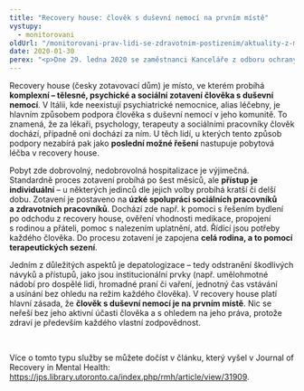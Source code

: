```yaml
---
title: "Recovery house: člověk s duševní nemocí na prvním místě"
vystupy:
  - monitorovani
oldUrl: "/monitorovani-prav-lidi-se-zdravotnim-postizenim/aktuality-z-monitorovani/aktuality-z-monitorovani-2020/recovery-house-clovek-s-dusevni-nemoci-na-prvnim-miste/"
date: 2020-01-30
perex: "<p>Dne 29. ledna 2020 se zaměstnanci Kanceláře z odboru ochrany práv osob se zdravotním postižením zúčastnili semináře „Recovery house jako nástroj destigmatizace“. Na toto téma přednášeli Paul Baker (zakládající člen skupiny Hearing Voices a Intervoice) a také John Jenkins z International Mental Health Collaborating Network. Seminář proběhl v Brně v rámci projektu Podpora vzniku Center duševního zdraví I.  </p>"
---
```


<!-- imported from the old website -->

<p>Recovery house (česky zotavovací dům) je místo, ve kterém probíhá <b>komplexní – tělesné, psychické a sociální zotavení člověka s duševní nemocí</b>. V Itálii, kde neexistují psychiatrické nemocnice, alias léčebny, je hlavním způsobem podpora člověka s duševní nemocí v jeho komunitě. To znamená, že za lékaři, psychology, terapeuty a sociálními pracovníky člověk dochází, případně oni dochází za ním. U těch lidí, u kterých tento způsob podpory nezabírá pak jako <b>poslední možné řešení</b> nastupuje pobytová léčba v recovery house.</p> <p>Pobyt zde dobrovolný, nedobrovolná hospitalizace je výjimečná. Standardně proces zotavení probíhá po šest měsíců, ale <b>přístup je individuální</b> – u některých jedinců dle jejich volby probíhá kratší či delší dobu. Zotavení je postaveno na <b>úzké spolupráci sociálních pracovníků a zdravotních pracovníků</b>. Dochází zde např. k pomoci s řešením bydlení po odchodu z recovery house, ověření vhodnosti medikace, propojení s rodinou a přáteli, pomoc s nalezením uplatnění, atd. Řídící jsou potřeby každého člověka. Do procesu zotavení je zapojena <b>celá rodina, a to pomocí terapeutických sezení</b>.</p> <p>Jedním z důležitých aspektů je depatologizace – tedy odstranění škodlivých návyků a přístupů, jako jsou institucionální prvky (např. umělohmotné nádobí pro dospělé lidi, hromadné praní či vaření, jednotný čas vstávání a usínání bez ohledu na režim každého člověka). V recovery house platí hlavní zásada, že <b>člověk s duševní nemocí je na prvním místě</b>. Nic se neřeší bez jeho aktivní účasti člověka a s ohledem na jeho práva, protože zdraví je především každého vlastní zodpovědnost. </p> <p> </p> <p>Více o tomto typu služby se můžete dočíst v článku, který vyšel v Journal of Recovery in Mental Health: <a href="https://jps.library.utoronto.ca/index.php/rmh/article/view/31909" target="_blank">https://jps.library.utoronto.ca/index.php/rmh/article/view/31909</a>.    </p>
